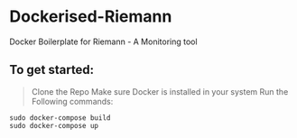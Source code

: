 # Dockerised-Riemann
Docker Boilerplate for Riemann - A Monitoring tool

## To get started:
  > Clone the Repo
  > Make sure Docker is installed in your system
  > Run the Following commands:
  ```
  sudo docker-compose build
  sudo docker-compose up
  ```
